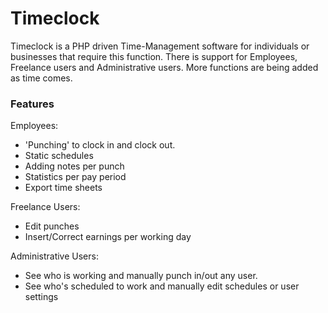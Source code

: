 # Timeclock #

Timeclock is a PHP driven Time-Management software for individuals or businesses that require this function. There is support for Employees, Freelance users and Administrative users. More functions are being added as time comes.

### Features ###

Employees:
* 'Punching' to clock in and clock out.
* Static schedules
* Adding notes per punch
* Statistics per pay period
* Export time sheets

Freelance Users:
* Edit punches
* Insert/Correct earnings per working day

Administrative Users:
* See who is working and manually punch in/out any user.
* See who's scheduled to work and manually edit schedules or user settings

